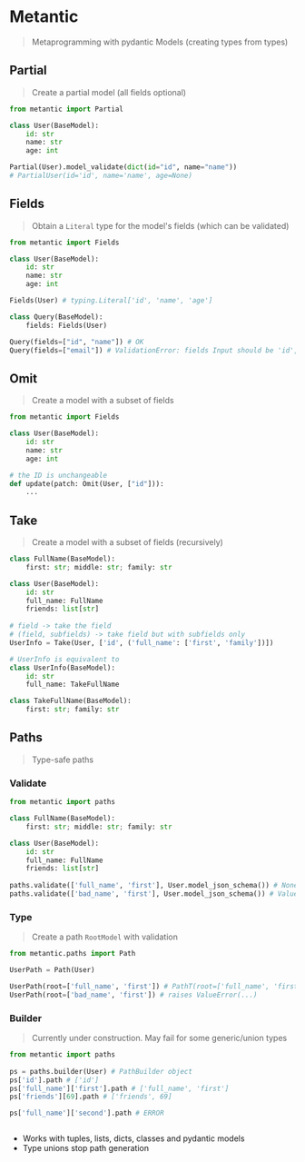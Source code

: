 # Metantic

> Metaprogramming with pydantic Models (creating types from types)

## Partial

> Create a partial model (all fields optional)

```python
from metantic import Partial

class User(BaseModel):
    id: str
    name: str
    age: int

Partial(User).model_validate(dict(id="id", name="name"))
# PartialUser(id='id', name='name', age=None)
```

## Fields

> Obtain a `Literal` type for the model's fields (which can be validated)

```python
from metantic import Fields

class User(BaseModel):
    id: str
    name: str
    age: int

Fields(User) # typing.Literal['id', 'name', 'age']

class Query(BaseModel):
    fields: Fields(User)

Query(fields=["id", "name"]) # OK
Query(fields=["email"]) # ValidationError: fields Input should be 'id', 'name' or 'age' [...]
```

## Omit

> Create a model with a subset of fields

```python
from metantic import Fields

class User(BaseModel):
    id: str
    name: str
    age: int

# the ID is unchangeable
def update(patch: Omit(User, ["id"])):
    ...
```

## Take

> Create a model with a subset of fields (recursively)

```python
class FullName(BaseModel):
    first: str; middle: str; family: str

class User(BaseModel):
    id: str
    full_name: FullName
    friends: list[str]
    
# field -> take the field
# (field, subfields) -> take field but with subfields only
UserInfo = Take(User, ['id', ('full_name': ['first', 'family'])])

# UserInfo is equivalent to
class UserInfo(BaseModel):
    id: str
    full_name: TakeFullName

class TakeFullName(BaseModel):
    first: str; family: str
```

## Paths

> Type-safe paths

### Validate

```python
from metantic import paths

class FullName(BaseModel):
    first: str; middle: str; family: str

class User(BaseModel):
    id: str
    full_name: FullName
    friends: list[str]
    
paths.validate(['full_name', 'first'], User.model_json_schema()) # None
paths.validate(['bad_name', 'first'], User.model_json_schema()) # ValueError("Key 'bad_name' doesn't exist in ['id', 'full_name', 'friends'])"
```

### Type

> Create a path `RootModel` with validation
>

```python
from metantic.paths import Path

UserPath = Path(User)

UserPath(root=['full_name', 'first']) # PathT(root=['full_name', 'first'])
UserPath(root=['bad_name', 'first']) # raises ValueError(...)

```

### Builder

> Currently under construction. May fail for some generic/union types

```python
from metantic import paths
    
ps = paths.builder(User) # PathBuilder object
ps['id'].path # ['id']
ps['full_name']['first'].path # ['full_name', 'first']
ps['friends'][69].path # ['friends', 69]

ps['full_name']['second'].path # ERROR



```

- Works with tuples, lists, dicts, classes and pydantic models
- Type unions stop path generation